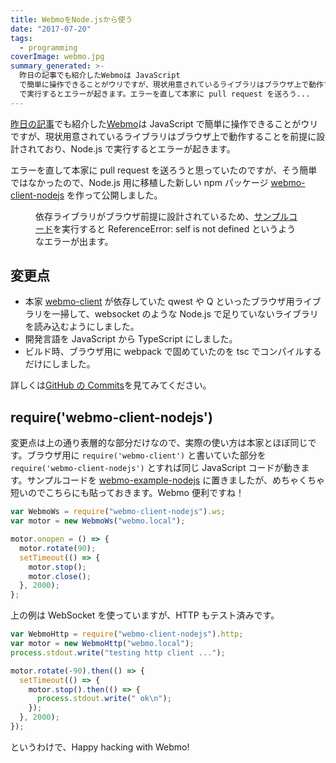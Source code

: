 ```yaml
---
title: WebmoをNode.jsから使う
date: "2017-07-20"
tags:
  - programming
coverImage: webmo.jpg
summary_generated: >-
  昨日の記事でも紹介したWebmoは JavaScript
  で簡単に操作できることがウリですが、現状用意されているライブラリはブラウザ上で動作することを前提に設計されており、Node.js
  で実行するとエラーが起きます。エラーを直して本家に pull request を送ろう...
---
```


[昨日の記事](/ja/posts/2017-07-19-webmo)でも紹介した[Webmo](http://webmo.io/)は JavaScript で簡単に操作できることがウリですが、現状用意されているライブラリはブラウザ上で動作することを前提に設計されており、Node.js で実行するとエラーが起きます。

エラーを直して本家に pull request を送ろうと思っていたのですが、そう簡単ではなかったので、Node.js 用に移植した新しい npm パッケージ [webmo-client-nodejs](https://www.npmjs.com/package/webmo-client-nodejs) を作って公開しました。

<figure className="center"><a href="/images/webmo-client-error.png"><img src="/images/webmo-client-error.png" alt="" /></a><figcaption>依存ライブラリがブラウザ前提に設計されているため、<a href="https://github.com/arcatdmz/webmo-example-nodejs/blob/master/index.orig.js">サンプルコード</a>を実行すると  
ReferenceError: self is not defined というようなエラーが出ます。</figcaption></figure>

## 変更点

- 本家 [webmo-client](https://github.com/cidreixd/webmo-library-javascript) が依存していた qwest や Q といったブラウザ用ライブラリを一掃して、websocket のような Node.js で足りていないライブラリを読み込むようにしました。
- 開発言語を JavaScript から TypeScript にしました。
- ビルド時、ブラウザ用に webpack で固めていたのを tsc でコンパイルするだけにしました。

詳しくは[GitHub の Commits](https://github.com/arcatdmz/webmo-library-nodejs/commits/master)を見てみてください。

## require('webmo-client-nodejs')

変更点は上の通り表層的な部分だけなので、実際の使い方は本家とほぼ同じです。ブラウザ用に `require('webmo-client')` と書いていた部分を `require('webmo-client-nodejs')` とすれば同じ JavaScript コードが動きます。サンプルコードを [webmo-example-nodejs](https://github.com/arcatdmz/webmo-example-nodejs) に置きましたが、めちゃくちゃ短いのでこちらにも貼っておきます。Webmo 便利ですね！

```javascript
var WebmoWs = require("webmo-client-nodejs").ws;
var motor = new WebmoWs("webmo.local");

motor.onopen = () => {
  motor.rotate(90);
  setTimeout(() => {
    motor.stop();
    motor.close();
  }, 2000);
};
```

上の例は WebSocket を使っていますが、HTTP もテスト済みです。

```javascript
var WebmoHttp = require("webmo-client-nodejs").http;
var motor = new WebmoHttp("webmo.local");
process.stdout.write("testing http client ...");

motor.rotate(-90).then(() => {
  setTimeout(() => {
    motor.stop().then(() => {
      process.stdout.write(" ok\n");
    });
  }, 2000);
});
```

というわけで、Happy hacking with Webmo!
